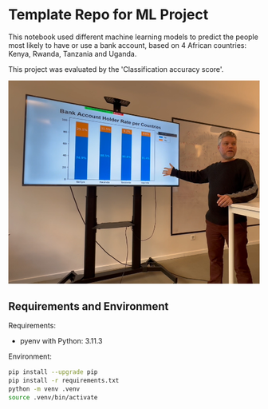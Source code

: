# Template Repo for ML Project

This notebook used different machine learning models to predict the people most likely to have or use a bank account, based on 4 African countries: Kenya, Rwanda, Tanzania and Uganda.

This project was evaluated by the 'Classification accuracy score'.

![Presenting the Ptoject](Photos_1.png)

## Requirements and Environment

Requirements:
- pyenv with Python: 3.11.3

Environment: 

```Bash
pip install --upgrade pip
pip install -r requirements.txt
python -m venv .venv
source .venv/bin/activate
```

